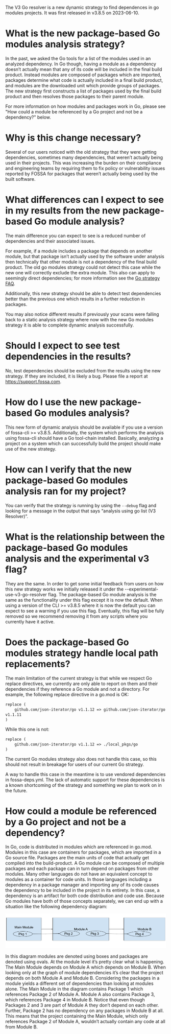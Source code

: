 The V3 Go resolver is a new dynamic strategy to find dependences in go modules projects.
It was first released in v3.8.5 on 2023-06-10.

# What is the new package-based Go modules analysis strategy?

In the past, we asked the Go tools for a list of the modules used in an analyzed dependency. 
In Go though, having a module as a dependency doesn’t actually mean that any of its code will be included in the final build product. 
Instead modules are composed of packages which are imported, packages determine what code is actually included in a final build product, and modules are the downloaded unit which provide groups of packages. 
The new strategy first constructs a list of packages used by the final build product and then resolves those packages to their parent module.

For more information on how modules and packages work in Go, please see "How could a module be referenced by a Go project and not be a dependency?" below.

# Why is this change necessary?
Several of our users noticed with the old strategy that they were getting dependencies, sometimes many dependencies, that weren’t actually being used in their projects. 
This was increasing the burden on their compliance and engineering teams by requiring them to fix policy or vulnerability issues reported by FOSSA for packages that weren’t actually being used by the built software. 

# What differences can I expect to see in my results from the new package-based Go module analysis?
The main difference you can expect to see is a reduced number of dependencies and their associated issues.

For example, if a module includes a package that depends on another module, but that package isn’t actually used by the software under analysis then technically that other module is not a dependency of the final build product.
The old go modules strategy could not detect this case while the new one will correctly exclude the extra module.
This also can apply to seemingly direct dependencies; for more information see the [Go strategy FAQ](./gomodules.md#why-do-i-see-a-dependency-in-gomod-but-it-is-not-reflected-in-fossa).

Additionally, this new strategy should be able to detect test dependencies better than the previous one which results in a further reduction in packages.
        
You may also notice different results if previously your scans were falling back to a static analysis strategy where now with the new Go modules strategy it is able to complete dynamic analysis successfully.

# Should I expect to see test dependencies in the results?
No, test dependencies should be excluded from the results using the new strategy. If they are included, it is likely a bug. Please file a report at https://support.fossa.com.

# How do I use the new package-based Go modules analysis?
This new form of dynamic analysis should be available if you use a version of fossa-cli >= v3.8.5.
Additionally, the system which performs the analysis using fossa-cli should have a Go tool-chain installed. 
Basically, analyzing a project on a system which can successfully build the project should make use of the new strategy. 

# How can I verify that the new package-based Go modules analysis ran for my project?
You can verify that the strategy is running by using the `--debug` flag and looking for a message in the output that says “analysis using go list (V3 Resolver)”.

# What is the relationship between the package-based Go modules analysis and the experimental v3 flag?
They are the same.
In order to get some initial feedback from users on how this new strategy works we initially released it under the --experimental-use-v3-go-resolver flag.
The package-based Go module analysis is the same as the functionality under this flag except it is now the default. 
When using a version of the CLI >= v3.8.5 where it is now the default you can expect to see a warning if you use this flag. 
Eventually, this flag will be fully removed so we recommend removing it from any scripts where you currently have it active.

# Does the package-based Go modules strategy handle local path replacements?
The main limitation of the current strategy is that while we respect Go replace directives, we currently are only able to report on them and their dependencies if they reference a Go module and not a directory. For example, the following replace directive in a go.mod is OK:
```
replace (
    github.com/json-iterator/go v1.1.12 => github.com/json-iterator/go v1.1.11
)
```

While this one is not:
```
replace (
    github.com/json-iterator/go v1.1.12 => ./local_pkgs/go
)
```

The current Go modules strategy also does not handle this case, so this should not result in breakage for users of our current Go strategy. 

A way to handle this case in the meantime is to use vendored dependencies in fossa-deps.yml. 
The lack of automatic support for these dependencies is a known shortcoming of the strategy and something we plan to work on in the future. 

# How could a module be referenced by a Go project and not be a dependency?
In Go, code is distributed in modules which are referenced in go.mod. Modules in this case are containers for packages, which are imported in a Go source file. 
Packages are the main units of code that actually get compiled into the build-product. A Go module can be composed of multiple packages and each package can in turn depend on packages from other modules. 
Many other languages do not have an equivalent concept to modules as a container for code units. 
In those languages including a dependency in a package manager and importing any of its code causes the dependency to be included in the project in its entirety. 
In this case, a dependency is an artifact for both code distribution and code use. 
Because Go modules have both of those concepts separately, we can end up with a situation like the following dependency diagram:

![Diagram of a Go project's packages and modules](./go-pkg-mod-diagram.png)

In this diagram modules are denoted using boxes and packages are denoted using ovals. 
At the module level it’s pretty clear what is happening. The Main Module depends on Module A which depends on Module B. 
When looking only at the graph of module dependencies it’s clear that the project depends on both Module A and Module B. 
Considering the packages in a module yields a different set of dependencies than looking at modules alone. 
The Main Module in the diagram contains Package 1 which references Package 2 of Module A. 
Module A also contains Package 3, which references Package 4 in Module B. 
Notice that even though Packages 2 and 3 are part of Module A they don’t depend on each other. 
Further, Package 2 has no dependency on any packages in Module B at all. 
This means that the project containing the Main Module, which only references Package 2 of Module A, wouldn’t actually contain any code at all from Module B.
